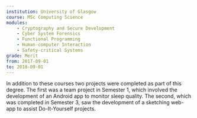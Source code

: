 ```yaml
---
institution: University of Glasgow
course: MSc Computing Science
modules:
    - Cryptography and Secure Development
    - Cyber System Forensics
    - Functional Programming
    - Human-computer Interaction
    - Safety-critical Systems
grade: Merit
from: 2017-09-01
to: 2018-09-01
---
```


In addition to these courses two projects were completed as part of this degree. The first was a team project in Semester 1, which involved the development of an Android app to monitor sleep quality. The second, which was completed in Semester 3, saw the development of a sketching web-app to assist Do-It-Yourself projects.